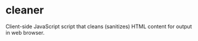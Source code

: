 cleaner
=======

Client-side JavaScript script that cleans (sanitizes) HTML content for output in web browser. 
